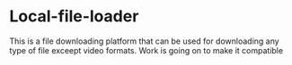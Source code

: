 # Local-file-loader
 This is a file downloading platform that can be used for downloading any type of file exceept video formats. Work is going on to make it compatible
